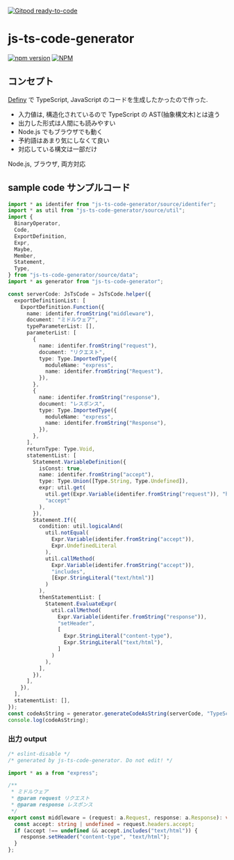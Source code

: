 [![Gitpod ready-to-code](https://img.shields.io/badge/Gitpod-ready--to--code-blue?logo=gitpod)](https://gitpod.io/#https://github.com/narumincho/js-ts-code-generator)

# js-ts-code-generator

[![npm version](https://badge.fury.io/js/js-ts-code-generator.svg)](https://badge.fury.io/js/js-ts-code-generator)
[![NPM](https://nodei.co/npm/js-ts-code-generator.png)](https://nodei.co/npm/js-ts-code-generator/)

## コンセプト

[Definy](https://github.com/narumincho/Definy) で TypeScript, JavaScript のコードを生成したかったので作った.

- 入力値は, 構造化されているので TypeScript の AST(抽象構文木)とは違う
- 出力した形式は人間にも読みやすい
- Node.js でもブラウザでも動く
- 予約語はあまり気にしなくて良い
- 対応している構文は一部だけ

Node.js, ブラウザ, 両方対応

## sample code サンプルコード

```ts
import * as identifer from "js-ts-code-generator/source/identifer";
import * as util from "js-ts-code-generator/source/util";
import {
  BinaryOperator,
  Code,
  ExportDefinition,
  Expr,
  Maybe,
  Member,
  Statement,
  Type,
} from "js-ts-code-generator/source/data";
import * as generator from "js-ts-code-generator";

const serverCode: JsTsCode = JsTsCode.helper({
  exportDefinitionList: [
    ExportDefinition.Function({
      name: identifer.fromString("middleware"),
      document: "ミドルウェア",
      typeParameterList: [],
      parameterList: [
        {
          name: identifer.fromString("request"),
          document: "リクエスト",
          type: Type.ImportedType({
            moduleName: "express",
            name: identifer.fromString("Request"),
          }),
        },
        {
          name: identifer.fromString("response"),
          document: "レスポンス",
          type: Type.ImportedType({
            moduleName: "express",
            name: identifer.fromString("Response"),
          }),
        },
      ],
      returnType: Type.Void,
      statementList: [
        Statement.VariableDefinition({
          isConst: true,
          name: identifer.fromString("accept"),
          type: Type.Union([Type.String, Type.Undefined]),
          expr: util.get(
            util.get(Expr.Variable(identifer.fromString("request")), "headers"),
            "accept"
          ),
        }),
        Statement.If({
          condition: util.logicalAnd(
            util.notEqual(
              Expr.Variable(identifer.fromString("accept")),
              Expr.UndefinedLiteral
            ),
            util.callMethod(
              Expr.Variable(identifer.fromString("accept")),
              "includes",
              [Expr.StringLiteral("text/html")]
            )
          ),
          thenStatementList: [
            Statement.EvaluateExpr(
              util.callMethod(
                Expr.Variable(identifer.fromString("response")),
                "setHeader",
                [
                  Expr.StringLiteral("content-type"),
                  Expr.StringLiteral("text/html"),
                ]
              )
            ),
          ],
        }),
      ],
    }),
  ],
  statementList: [],
});
const codeAsString = generator.generateCodeAsString(serverCode, "TypeScript");
console.log(codeAsString);
```

### 出力 output

```ts
/* eslint-disable */
/* generated by js-ts-code-generator. Do not edit! */

import * as a from "express";

/**
 * ミドルウェア
 * @param request リクエスト
 * @param response レスポンス
 */
export const middleware = (request: a.Request, response: a.Response): void => {
  const accept: string | undefined = request.headers.accept;
  if (accept !== undefined && accept.includes("text/html")) {
    response.setHeader("content-type", "text/html");
  }
};
```

